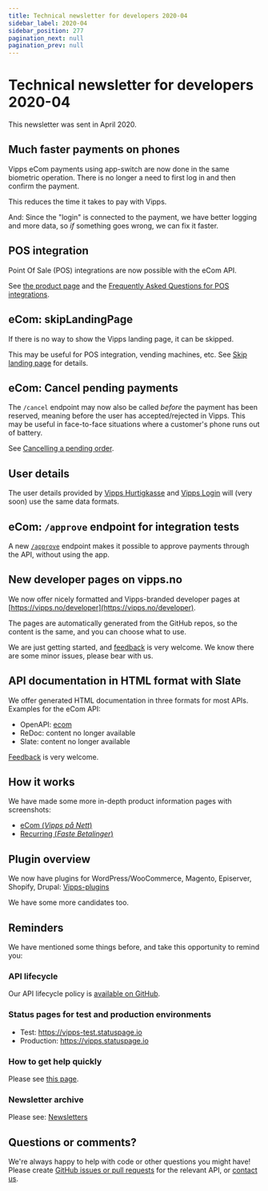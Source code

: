 ```yaml
---
title: Technical newsletter for developers 2020-04
sidebar_label: 2020-04
sidebar_position: 277
pagination_next: null
pagination_prev: null
---
```


# Technical newsletter for developers 2020-04

This newsletter was sent in April 2020.

## Much faster payments on phones

Vipps eCom payments using app-switch are now done in the same biometric operation.
There is no longer a need to first log in and then confirm the payment.

This reduces the time it takes to pay with Vipps.

And: Since the "login" is connected to the payment, we have better logging and
more data, so *if* something goes wrong, we can fix it faster.

## POS integration

Point Of Sale (POS) integrations are now possible with the eCom API.

See
[the product page](https://www.vipps.no/produkter-og-tjenester/bedrift/ta-betalt-i-butikk/vipps-i-kassa/)
and the
[Frequently Asked Questions for POS integrations](../faqs/pos-integrations-faq.md).

## eCom: skipLandingPage

If there is no way to show the Vipps landing page, it can be skipped.

This may be useful for POS integration, vending machines, etc.
See
[Skip landing page](../common-topics/vipps-landing-page.md#skip-landing-page)
for details.

## eCom: Cancel pending payments

The `/cancel` endpoint may now also be called *before* the payment has been
reserved, meaning before the user has accepted/rejected in Vipps. This may be
useful in face-to-face situations where a customer's phone runs out of battery.

See
[Cancelling a pending order](https://developer.vippsmobilepay.com/docs/APIs/ecom-api/vipps-ecom-api#Cancelling-a-pending-order).

## User details

The user details provided by
[Vipps Hurtigkasse](https://www.vipps.no/produkter-og-tjenester/bedrift/ta-betalt-paa-nett/ta-betalt-paa-nett/)
and
[Vipps Login](https://www.vipps.no/produkter-og-tjenester/bedrift/logg-inn-med-vipps/logg-inn-med-vipps/)
will (very soon) use the same data formats.

## eCom: `/approve` endpoint for integration tests

A new
[`/approve`](https://developer.vippsmobilepay.com/docs/APIs/ecom-api/vipps-ecom-api#testing)
endpoint makes it possible to approve payments through the API,
without using the app.

## New developer pages on vipps.no

We now offer nicely formatted and Vipps-branded developer pages at
[https://vipps.no/developer](https://vipps.no/developer).

The pages are automatically generated from the GitHub repos, so the
content is the same, and you can choose what to use.

We are just getting started, and
[feedback](https://developer.vippsmobilepay.com/docs/vipps-developers/contact)
is very welcome. We know there are some minor issues, please bear with us.

## API documentation in HTML format with Slate

We offer generated HTML documentation in three formats for most APIs.
Examples for the eCom API:

* OpenAPI: [ecom](https://developer.vippsmobilepay.com/api/ecom)
* ReDoc: content no longer available
* Slate: content no longer available

[Feedback](https://developer.vippsmobilepay.com/docs/vipps-developers/contact)
is very welcome.

## How it works

We have made some more in-depth product information pages with screenshots:

* [eCom (*Vipps på Nett*)](https://developer.vippsmobilepay.com/docs/APIs/ecom-api/how-it-works)
* [Recurring (*Faste Betalinger*)](https://developer.vippsmobilepay.com/docs/APIs/recurring-api/how-it-works)

## Plugin overview

We now have plugins for WordPress/WooCommerce, Magento, Episerver, Shopify, Drupal:
[Vipps-plugins](https://developer.vippsmobilepay.com/docs/vipps-plugins)

We have some more candidates too.

## Reminders

We have mentioned some things before, and take this opportunity to remind you:

### API lifecycle

Our API lifecycle policy is
[available on GitHub](../common-topics/api-lifecycle.md).

### Status pages for test and production environments

* Test: <https://vipps-test.statuspage.io>
* Production: <https://vipps.statuspage.io>

### How to get help quickly

Please see
[this page](https://developer.vippsmobilepay.com/docs/vipps-developers/contact).

### Newsletter archive

Please see: [Newsletters](https://developer.vippsmobilepay.com/docs/vipps-developers/newsletters)

## Questions or comments?

We're always happy to help with code or other questions you might have!
Please create [GitHub issues or pull requests](https://github.com/vippsas)
for the relevant API,
or [contact us](https://developer.vippsmobilepay.com/docs/vipps-developers/contact).
